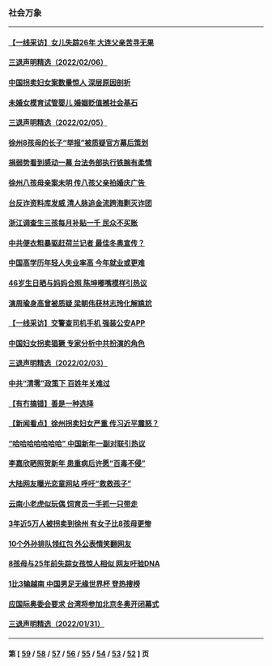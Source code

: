 ### 社会万象
---
#### [【一线采访】女儿失踪26年 大连父亲苦寻无果](../../pages/ncid282/n13558137.md) 
#### [三退声明精选（2022/02/06）](../../pages/ncid282/n13559626.md) 
#### [中国拐卖妇女案数量惊人 深层原因剖析](../../pages/ncid282/n13558230.md) 
#### [未婚女模育试管婴儿 婚姻贬值撼社会基石](../../pages/ncid282/n13558083.md) 
#### [三退声明精选（2022/02/05）](../../pages/ncid282/n13557568.md) 
#### [徐州8孩母的长子“举报”被质疑官方幕后策划](../../pages/ncid282/n13556811.md) 
#### [捐弱势看到感动一幕 台法务部执行铁腕有柔情](../../pages/ncid282/n13556823.md) 
#### [徐州八孩母亲案未明 传八孩父亲拍婚庆广告 ](../../pages/ncid282/n13556754.md) 
#### [台反诈资料库发威 清人脉追金流跨海剿灭诈团](../../pages/ncid282/n13556524.md) 
#### [浙江调查生三孩每月补贴一千 民众不买账](../../pages/ncid282/n13556687.md) 
#### [中共便衣粗暴驱赶荷兰记者 最佳冬奥宣传？](../../pages/ncid282/n13556595.md) 
#### [中国高学历年轻人失业率高 今年就业或更难](../../pages/ncid282/n13556542.md) 
#### [46岁生日晒与妈妈合照 陈坤嘟嘴模样引热议](../../pages/ncid282/n13555975.md) 
#### [演周瑜身高曾被质疑 梁朝伟获林志玲化解尴尬](../../pages/ncid282/n13555769.md) 
#### [【一线采访】交警查司机手机 强装公安APP](../../pages/ncid282/n13555462.md) 
#### [中国妇女拐卖猖獗 专家分析中共扮演的角色](../../pages/ncid282/n13554760.md) 
#### [三退声明精选（2022/02/03）](../../pages/ncid282/n13554303.md) 
#### [中共“清零”政策下 百姓年关难过](../../pages/ncid282/n13553343.md) 
#### [【有冇搞错】善是一种选择](../../pages/ncid282/n13551793.md) 
#### [【新闻看点】徐州拐卖妇女严重 传习近平震怒？](../../pages/ncid282/n13551409.md) 
#### [“哈哈哈哈哈哈哈” 中国新年一副对联引热议](../../pages/ncid282/n13552940.md) 
#### [李嘉欣晒照贺新年 患重病后许愿“百毒不侵”](../../pages/ncid282/n13551124.md) 
#### [大陆网友曝光恋童网站 呼吁“救救孩子”](../../pages/ncid282/n13548696.md) 
#### [云南小老虎似玩偶 饲育员一手抓一只带走](../../pages/ncid282/n13548622.md) 
#### [3年近5万人被拐卖到徐州 有女子比8孩母更惨](../../pages/ncid282/n13548395.md) 
#### [10个外孙排队领红包 外公表情笑翻网友](../../pages/ncid282/n13548536.md) 
#### [8孩母与25年前失踪女孩惊人相似 网友吁验DNA](../../pages/ncid282/n13548182.md) 
#### [1比3输越南 中国男足无缘世界杯 登热搜榜](../../pages/ncid282/n13547298.md) 
#### [应国际奥委会要求 台湾将参加北京冬奥开闭幕式](../../pages/ncid282/n13547230.md) 
#### [三退声明精选（2022/01/31）](../../pages/ncid282/n13546119.md) 

---
#### 第 [ [59](./59.md) / [58](./58.md) / [57](./57.md) / [56](./56.md) / [55](./55.md) / [54](./54.md) / [53](./53.md) / [52](./52.md) ] 页
